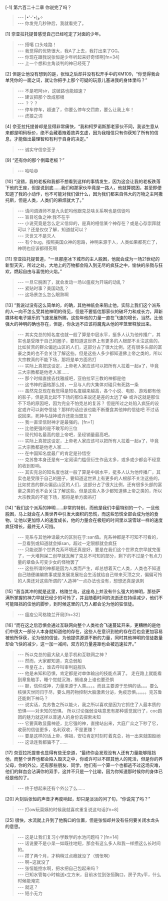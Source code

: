 
[-1] 第六百二十二章 你说完了吗？
>--- |•'-'•)و✧<br>
>--- 你发完几秒钟后，我就看完了。<br>

[1] 奈亚拉托提普感觉自己已经吃定了对面的少年。
>--- 搭噶 口头哇路！<br>
>--- 我觉得的优势很大，我A了上去，我打出来了GG。<br>
>--- 你现在跟我说张恒是少年听起来好奇怪啊[fn=34]<br>
>--- 上一个想和主角谈判的神已经死了<br>

[2] 但是让他没有想到的是，张恒之后却并没有松开手中的XM109，“你觉得我会单凭你的一面之词，就让你把手上那个可疑的玩意儿塞进我的身体里吗？”
>--- 不是吧阿sir，这破路也能超速？<br>
>--- 建议把那个改成那根<br>
>--- ？？？<br>
>--- 停车停车，超速了，你要么停车交罚款，要么让我上车！<br>
>--- 虎狼之词<br>

[4] 奈亚拉托提普却是显得非常痛快，“我和柯罗诺斯那老家伙不同，我谈生意从来都是明码标价，绝不会藏着掖着故弄玄虚，因为我相信只有你获知了所有的信息，才能做出最理智和有利于自身的决定。”
>--- 诚实守信奈亚子<br>

[9] “还有你的那个倒霉老板？”
>--- 哈哈😄<br>

[10] “没错，我的老板和我都不想看到这样的事情发生，因为这会让我的老板跌落下他的王座，但是说到底……我们和那家伙毕竟是一路人，他就算脱困，甚至即便知道了我的小动作，也不可能对我们做什么，因为我们都来自伟大的万物之主阿撒托斯，但是人类，人类们的麻烦就大了。”
>--- 请问调酒师不是九头蛇吗他跟克总啥关系啊也是信徒吗<br>
>--- 盲目吃鱼之神:我不在乎<br>
>--- 小说究竟是怎么定义信仰的，是真的相信某个神存在？或是心存崇拜就可以？还是仅仅了解，知道就可以？<br>
>--- 灭世又不是灭人<br>
>--- 有个bug，按照美国众神的思路，神明来源于人，人类如果都死亡了，神明也应该都得死啊<br>

[11] 奈亚拉托提普道，“一旦那座冰下城市的主人脱困，他就会成为一场21世纪的新型天灾，所过之处，大地上的万物都会陷入到无尽的疯狂之中，愉快的杀戮与狂欢，燃起自由与喜悦的火焰。”
>--- 一旦它脱困了，就会发动一场以瘟疫为开端的动乱？<br>
>--- 紧贴时事？美国动乱？<br>
>--- 这场景怎么怎么眼熟啊<br>

[13] “我说过没有这么简单的，的确，其他神祇会来阻止他，实际上我们这个派系的人一向不怎么受其他神明的待见，但是不要低估那家伙的破坏力和成长力，拜新媒体和电子娱乐的飞速发展所赐，这些年他的力量一直在飞速的增长，当然，比他强大的神明的确也存在，但是，你永远不应该将魔鬼从他的牢笼里释放出来。
>--- 其实克总的知名度也就一般了算是中层水平，挺多人认为他传播广，其实也是受限于自己的圈子，要知道这世界上有更多的人根部不关注这些的，比如贫苦的群众偏远山区的人们，这部分占了很大比例，还有很多头部的富豪之类的也不会关注了解这些。但是这些人多少都知道佛上帝之类的，所以大宗教真的不能下场，那将是单方面吊打<br>
>--- 实际上真按这设定，上帝老人家应该可以把所有人拉着一起a了，毕竟三大宗教都是他老人家……<br>
>--- 那个时候直接去找雅威吧，亚伯拉罕三教的神都是他<br>
>--- 这书神的逼格那么捞，一旦与人的大集体对碰只有死路一条<br>
>--- 虽然克总现在我觉得是知名度越来越高，各个小说、电影、游戏都有他的影子，但是真比起不下场的那位来说还是差的太远了😂
或许这就是那位不下场的原因吧，因为完全不怕克总的复苏？
但是所过之处陷入疯狂的设定或许可以剥夺信徒？那样的话应该也能不断蚕食其他神的信徒吧
不过话说回来，死神与战神或许还能当盟友？<br>
>--- 我一直坚信财神才是最强的。[fn=1]<br>
>--- 比他更强的是不敢写的三位<br>
>--- 现代知名最高的是上帝吧，圣经销量最高吧。<br>
>--- 实际上真按这设定，上帝老人家应该可以把所有人拉着一起a了，毕竟三大宗教都是他老人家……<br>
>--- 在中国知名度最广的肯定是孙悟空<br>
>--- 克苏鲁本身还是有一定阅读门槛但衍生作品太多，或多或少都会不经意的收到影响。<br>
>--- 其实克总的知名度也就一般了算是中层水平，挺多人认为他传播广，其实也是受限于自己的圈子，要知道这世界上有更多的人根部不关注这些的，比如贫苦的群众偏远山区的人们，这部分占了很大比例，还有很多头部的富豪之类的也不会关注了解这些。但是这些人多少都知道佛上帝之类的，所以大宗教真的不能下场，那将是单方面吊打<br>

[14] “我们这个派系的神明……非常的特别，而他是我们中最特别的一个，一旦他脱困，马上就会在人类世界中引发大面积的恐慌，而这些恐慌全部会成为他的食物，让他以更加惊人的速度成长，他的力量会在极短的时间里以滚雪球一样的速度疯狂增长，最终无人可挡。
>--- 克系与其他神话最大的区别在于:san值。克系神都是不可知不可看的，一旦看到或知道就会掉san，超过一定限额就会疯狂<br>
>--- 只能说那个世界克系环境还真是好，要是在我们这个世界克宗早就完蛋了，一大堆狗屎二创早就瓦解了克总不可知的部分，剩下的不过是个有点力量的章鱼头可变少女的怪物罢了<br>
>--- 这些所谓的神都是因为人类而产生，却总想着灭亡人类，人类也不知道自己随便编编故事或是发展发展社会生活就给自己带来灭顶之灾，偏偏可怜的人类还对这些所谓的“人造神”一点办法也没有，想想还真是讽刺<br>

[15] “首当其冲的就是这里，格陵兰岛，这座岛上并没有什么强大的神明，那些萨满所掌握的神力早就已经少的可怜了，并且随着时间的流逝还在持续减少，他们不可能阻挡的住他的脚步，到时候这里的几万人都会沦为他的狂信徒。
>--- 瘟疫公司格陵兰开局[fn=32]<br>

[16] “而在这之后恐惧会通过互联网向整个人类社会飞速蔓延开来，更糟糕的是他们中很大一部分人本身就知道他的存在，这些人在意识到他的存在后也会更加容易被他所俘获，沦为他的信徒，为他提供源源不断的力量，同时其他神明的信徒数量却会飞快的减少，这一加一减间，双方的力量差距也会被迅速拉开。”
>--- 所以克总的最大敌人是手机和互联网之神？<br>
>--- 然而，大家都知道，克总弱船<br>
>--- 帝皇在上，谁去呼叫审判庭舰队<br>
>--- 他是未知和恐惧，肯定都是对单体输出的技能点满了。
走在路上就能看到章鱼触手，睡个觉就沉海，搁谁身上谁也要恐惧<br>
>--- 额，信仰成神，力量来源于人类。。。。而且主要源于恐惧的话。。。要么核弹灭世同归于尽，要么用药物控制大脑激素分泌，免疫恐惧。。。。。克苏鲁还能剩下神马？<br>
>--- 说实话，克苏鲁之所以能火，我之所以喜欢是因为它抓住了人最本质的恐惧——对未知的恐惧。 所以讨论强弱没啥意思有那种感觉就行了，coc跑团的魅力就这样以普通人的身份去探索未知<br>
>--- 它要真敢显露神迹，比它强的神，直接站出来，大庭广众之下秒了它，收获的信徒更多，名利双收，不是更赚？<br>
>--- 要是这样的话上帝，佛祖，安垃肯定时刻盯着克总，衪一出来就围殴祂<br>
>--- 这话连我都骗不了……<br>

[17] 奈亚拉托提普也显得有些无奈道，“最终你会发现没有人还有力量能够阻挡他，而整个世界也都会陷入毁灭之中，你或许可以不顾其他人的死活，但是你的养父母，你的外公，还有那些朋友、同学，他们有一个算一个也都逃不过这场灾难，他们的鲜血会沾满你的双手，这并不只是一个比喻，因为你知道那时候你的身体已经是他的了。
>--- 终于想起来还有个外公了么……<br>

[20] 片刻后张恒的声音才再度响起，却只是淡淡的问了句，“你说完了吗？”
>--- 打ow玩莫姨的时候我就喜欢重复说这句话[fn=8]<br>

[25] 很快，水流就上升到了他胸口的位置，但是张恒却并没有任何要关闭水龙头的意思。
>--- 这是让我们复习小学数学的水池问题吗？[fn=14]<br>
>--- 话说要不是小呆一如既往地短，那会有这么多人和我一样攒这么长时间的。<br>
>--- 攒了两个月，才稍稍过点瘾就没了（惆怅啊）<br>
>--- 啊~这就没了<br>
>--- 张恒能控水啊，把水把自己包起来吗？<br>
>--- 已知水管每小时输送x立方米，目前水位到张恒胸口，房子共y平，什么时候能淹完<br>
>--- 就这？<br>
>--- 短小无力<br>
